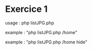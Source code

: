 # Exercice 1
usage : php listJPG.php <path> <hideEmptyDirectory>

example : "php listJPG.php /home"

example : "php listJPG.php /home hide"
